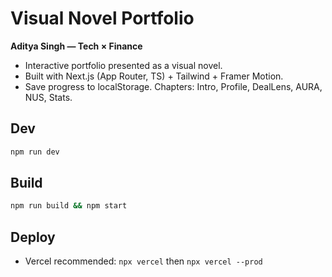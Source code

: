 # Visual Novel Portfolio

**Aditya Singh — Tech × Finance**

- Interactive portfolio presented as a visual novel.
- Built with Next.js (App Router, TS) + Tailwind + Framer Motion.
- Save progress to localStorage. Chapters: Intro, Profile, DealLens, AURA, NUS, Stats.

## Dev
```bash
npm run dev
```

## Build
```bash
npm run build && npm start
```

## Deploy
- Vercel recommended: `npx vercel` then `npx vercel --prod`
